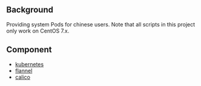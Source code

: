## Background

   Providing system Pods for chinese users. Note that all scripts in this project only work on CentOS 7.x.
   
## Component
- [kubernetes](kubernetes)
- [flannel](flannel)
- [calico](calico)

